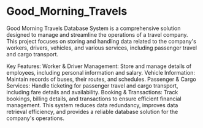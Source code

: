 # Good_Morning_Travels


Good Morning Travels Database System is a comprehensive solution designed to manage and streamline the operations of a travel company. This project focuses on storing and handling data related to the company's workers, drivers, vehicles, and various services, including passenger travel and cargo transport.

Key Features:
Worker & Driver Management: Store and manage details of employees, including personal information and salary.
Vehicle Information: Maintain records of buses, their routes, and schedules.
Passenger & Cargo Services: Handle ticketing for passenger travel and cargo transport, including fare details and availability.
Booking & Transactions: Track bookings, billing details, and transactions to ensure efficient financial management.
This system reduces data redundancy, improves data retrieval efficiency, and provides a reliable database solution for the company's operations.
